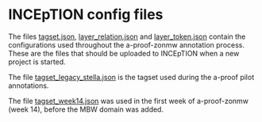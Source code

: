 INCEpTION config files
=====================
The files [tagset.json](tagset.json), [layer_relation.json](layer_relation.json) and [layer_token.json](layer_token.json) contain the configurations used throughout the a-proof-zonmw annotation process. These are the files that should be uploaded to INCEpTION when a new project is started.

The file [tagset_legacy_stella.json](tagset_legacy_stella.json) is the tagset used during the a-proof pilot annotations.

The file [tagset_week14.json](tagset_week14.json) was used in the first week of a-proof-zonmw (week 14), before the MBW domain was added.
